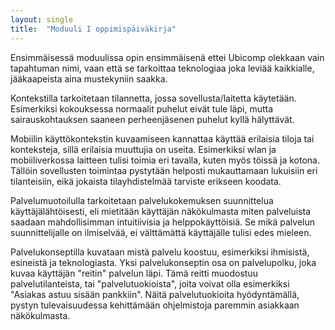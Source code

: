 ```yaml
---
layout: single
title:  "Moduuli I oppimispäiväkirja"
---
```

Ensimmäisessä moduulissa opin ensimmäisenä ettei Ubicomp olekkaan vain tapahtuman nimi, vaan että se tarkoittaa teknologiaa joka leviää kaikkialle, jääkaapeista aina mustekyniin saakka.

Kontekstilla tarkoitetaan tilannetta, jossa sovellusta/laitetta käytetään. Esimerkiksi kokouksessa normaalit puhelut eivät tule läpi, mutta sairauskohtauksen saaneen perheenjäsenen puhelut kyllä hälyttävät.

Mobiilin käyttökontekstin kuvaamiseen kannattaa käyttää erilaisia tiloja tai konteksteja, sillä erilaisia muuttujia on useita. Esimerkiksi wlan ja mobiiliverkossa laitteen tulisi toimia eri tavalla, kuten myös töissä ja kotona. Tällöin sovellusten toimintaa pystytään helposti mukauttamaan lukuisiin eri tilanteisiin, eikä jokaista tilayhdistelmää tarviste erikseen koodata. 

Palvelumuotoilulla tarkoitetaan palvelukokemuksen suunnittelua käyttäjälähtöisesti, eli mietitään käyttäjän näkökulmasta miten palveluista saadaan mahdollisimman intuitiivisia ja helppokäyttöisiä. Se mikä palvelun suunnittelijalle on ilmiselvää, ei välttämättä käyttäjälle tulisi edes mieleen.

Palvelukonseptilla kuvataan mistä palvelu koostuu, esimerkiksi ihmisistä, esineistä ja teknologiasta. Yksi palvelukonseptin osa on palvelupolku, joka kuvaa käyttäjän "reitin" palvelun läpi. Tämä reitti muodostuu palvelutilanteista, tai "palvelutuokioista", joita voivat olla esimerkiksi "Asiakas astuu sisään pankkiin". Näitä palvelutuokioita hyödyntämällä, pystyn tulevaisuudessa kehittämään ohjelmistoja paremmin asiakkaan näkökulmasta.

